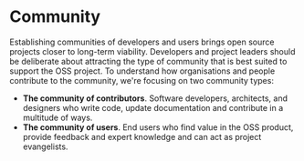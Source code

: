 # Community

Establishing communities of developers and users brings open source projects closer to long-term viability. Developers and project leaders should be deliberate about attracting the type of community that is best suited to support the OSS project. To understand how organisations and people contribute to the community, we're focusing on two community types:

- **The community of contributors**. Software developers, architects, and designers who write code, update documentation and contribute in a multitude of ways.
- **The community of users**. End users who find value in the OSS product, provide feedback and expert knowledge and can act as project evangelists.
